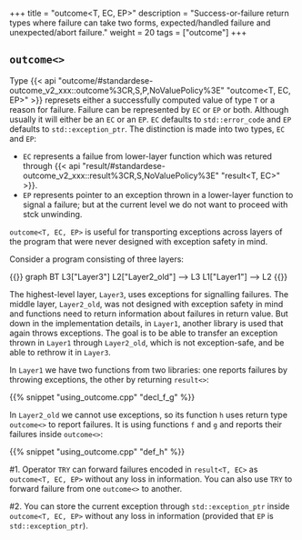 +++
title = "outcome<T, EC, EP>"
description = "Success-or-failure return types where failure can take two forms, expected/handled failure and unexpected/abort failure."
weight = 20
tags = ["outcome"]
+++

## `outcome<>`

Type {{< api "outcome/#standardese-outcome_v2_xxx::outcome%3CR,S,P,NoValuePolicy%3E" "outcome<T, EC, EP>" >}} represets either a successfully computed value of type `T` or a reason for failure. Failure can be represented by `EC` or `EP` or both. Although usually it will either be an `EC` or an `EP`. `EC` defaults to `std::error_code` and `EP` defaults to `std::exception_ptr`. The distinction is made into two types, `EC` and `EP`:

- `EC` represents a failue from lower-layer function which was retured through {{< api "result/#standardese-outcome_v2_xxx::result%3CR,S,NoValuePolicy%3E" "result<T, EC>" >}}.
- `EP` represents pointer to an exception thrown in a lower-layer function to signal a failure; but at the current level we do not want to proceed with stck unwinding.


`outcome<T, EC, EP>` is useful for transporting exceptions across layers of the program that were never designed with exception safety in mind.

Consider a program consisting of three layers:

{{<mermaid>}}
graph BT
    L3["Layer3"]
    L2["Layer2_old"] --> L3
    L1["Layer1"] --> L2
{{</mermaid>}}
  
The highest-level layer, `Layer3`, uses exceptions for signalling failures. The middle layer, `Layer2_old`,
was not designed with exception safety in mind and functions need to return information about failures in return value.
But down in the implementation details, in `Layer1`, another library is used that again throws exceptions. The goal is
to be able to transfer an exception thrown in `Layer1` through `Layer2_old`, which is not exception-safe,
and be able to rethrow it in `Layer3`.

In `Layer1` we have two functions from two libraries: one reports failures by throwing exceptions, the other by returning `result<>`:

{{% snippet "using_outcome.cpp" "decl_f_g" %}}  

In `Layer2_old` we cannot use exceptions, so its function `h` uses return type `outcome<>` to report failures. It is using functions `f` and `g` and reports their failures inside `outcome<>`:

{{% snippet "using_outcome.cpp" "def_h" %}} 

#1. Operator `TRY` can forward failures encoded in `result<T, EC>` as `outcome<T, EC, EP>` without any loss in information. You can also use `TRY` to forward failure from one `outcome<>` to another. 

#2. You can store the current exception through `std::exception_ptr` inside `outcome<T, EC, EP>` without any loss in information
    (provided that `EP` is `std::exception_ptr`).
